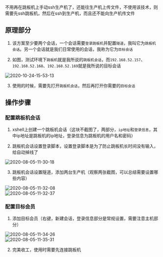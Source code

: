 不用再在跳板机上手动ssh生产机了，还能往生产机上传文件，不使用该技术，则需要先ssh跳板机，然后在ssh到生产机，而且还不能向生产机传文件

## 原理部分

1. 该方案至少要两个会话，一个会话需要`登录跳板机`并配置`隧道`，我叫它为`跳板机会话`。另一个会话就是我们日常使用的会话，我称为它为`目标会话`

2. 如图，测试环境下`跳板机`就是我所说的`跳板机会话`，而`192.168.52.157`、`192.168.52.168`、`192.168.52.169`就是我所说的目标会话

![2020-10-24-15-53-13](https://junjie2018sz.oss-cn-shenzhen.aliyuncs.com/images/2020-10-24-15-53-13.png)

3. 使用的时候，需要先打开`跳板机会话`，然后再打开你需要的`目标会话`


## 操作步骤

### 配置跳板机会话

1. xshell上创建一个跳板机会话（这块不截图了，两部分，`ip地址`和`登录信息`，其中ip地址是跳板机的ip地址，登录信息为跳板机的用户名和密码）

2. 跳板机会话设置登录脚本，设置登录脚本是为了防止跳板机长时间没有输入，给自动掉线了

![2020-08-05-11-30-18](https://junjie2018sz.oss-cn-shenzhen.aliyuncs.com/images/2020-08-05-11-30-18.png)

3. 跳板机会话设置隧道，添加两台生产机（观察两张截图，可以总结需要设置哪些内容）

![2020-08-05-11-32-08](https://junjie2018sz.oss-cn-shenzhen.aliyuncs.com/images/2020-08-05-11-32-08.png)  
![2020-08-05-11-32-37](https://junjie2018sz.oss-cn-shenzhen.aliyuncs.com/images/2020-08-05-11-32-37.png)  

### 配置目标会员

1. 添加目标会员（右键，新建会话，登录信息部分是常规设置，需要注意主机部分）

![2020-08-05-11-34-26](https://junjie2018sz.oss-cn-shenzhen.aliyuncs.com/images/2020-08-05-11-34-26.png)  
![2020-08-05-11-35-31](https://junjie2018sz.oss-cn-shenzhen.aliyuncs.com/images/2020-08-05-11-35-31.png)  

2. 完美收工，使用时需要先连接跳板机
